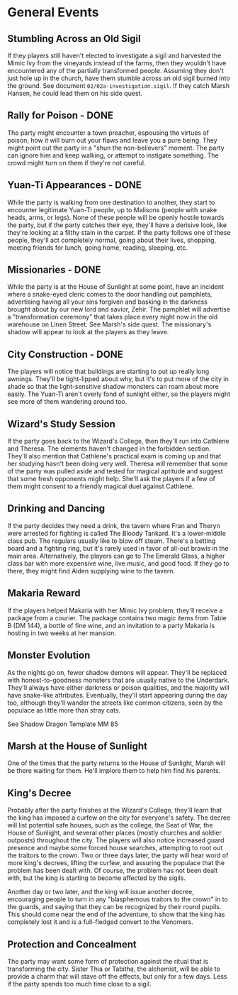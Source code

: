 # General Events

## Stumbling Across an Old Sigil
If they players still haven't elected to investigate a sigil and harvested the Mimic Ivy from the vineyards instead of the farms, then they wouldn't have encountered any of the partially transformed people. Assuming they don't just hole up in the church, have them stumble across an old sigil burned into the ground. See document `02/02a-investigation.sigil`. If they catch Marsh Hansen, he could lead them on his side quest.

## Rally for Poison - DONE
The party might encounter a town preacher, espousing the virtues of poison, how it will burn out your flaws and leave you a pure being. They might point out the party in a "shun the non-believers" moment. The party can ignore him and keep walking, or attempt to instigate something. The crowd might turn on them if they're not careful.

## Yuan-Ti Appearances - DONE
While the party is walking from one destination to another, they start to encounter legitimate Yuan-Ti people, up to Malisons (people with snake heads, arms, or legs). None of these people will be openly hostile towards the party, but if the party catches their eye, they'll have a derisive look, like they're looking at a filthy stain in the carpet. If the party follows one of these people, they'll act completely normal, going about their lives, shopping, meeting friends for lunch, going home, reading, sleeping, etc.

## Missionaries - DONE
While the party is at the House of Sunlight at some point, have an incident where a snake-eyed cleric comes to the door handling out pamphlets, advertising having all your sins forgiven and basking in the darkness brought about by our new lord and savior, Zehir. The pamphlet will advertise a "transformation ceremony" that takes place every night now in the old warehouse on Linen Street. See Marsh's side quest. The missionary's shadow will appear to look at the players as they leave.

## City Construction - DONE
The players will notice that buildings are starting to put up really long awnings. They'll be tight-lipped about why, but it's to put more of the city in shade so that the light-sensitive shadow monsters can roam about more easily. The Yuan-Ti aren't overly fond of sunlight either, so the players might see more of them wandering around too.

## Wizard's Study Session
If the party goes back to the Wizard's College, then they'll run into Cathlene and Theresa. The elements haven't changed in the forbidden section. They'll also mention that Cathlene's practical exam is coming up and that her studying hasn't been doing very well. Theresa will remember that some of the party was pulled aside and tested for magical aptitude and suggest that some fresh opponents might help. She'll ask the players if a few of them might consent to a friendly magical duel against Cathlene.

## Drinking and Dancing
If the party decides they need a drink, the tavern where Fran and Theryn were arrested for fighting is called The Bloody Tankard. It's a lower-middle class pub. The regulars usually like to blow off steam. There's a betting board and a fighting ring, but it's rarely used in favor of all-out brawls in the main area. Alternatively, the players can go to The Emerald Glass, a higher class bar with more expensive wine, live music, and good food. If they go to there, they might find Aiden supplying wine to the tavern.

## Makaria Reward
If the players helped Makaria with her Mimic Ivy problem, they'll receive a package from a courier. The package contains two magic items from Table B (DM 144), a bottle of fine wine, and an invitation to a party Makaria is hosting in two weeks at her mansion.

## Monster Evolution
As the nights go on, fewer shadow demons will appear. They'll be replaced with honest-to-goodness monsters that are usually native to the Underdark. They'll always have either darkness or poison qualities, and the majority will have snake-like attributes. Eventually, they'll start appearing during the day too, although they'll wander the streets like common citizens, seen by the populace as little more than stray cats.

See Shadow Dragon Template MM 85

## Marsh at the House of Sunlight
One of the times that the party returns to the House of Sunlight, Marsh will be there waiting for them. He'll implore them to help him find his parents.

## King's Decree
Probably after the party finishes at the Wizard's College, they'll learn that the king has imposed a curfew on the city for everyone's safety. The decree will list potential safe houses, such as the college, the Seat of War, the House of Sunlight, and several other places (mostly churches and soldier outposts) throughout the city. The players will also notice increased guard presence and maybe some forced house searches, attempting to root out the traitors to the crown. Two or three days later, the party will hear word of more king's decrees, lifting the curfew, and assuring the populace that the problem has been dealt with. Of course, the problem has not been dealt with, but the king is starting to become affected by the sigils.

Another day or two later, and the king will issue another decree, encouraging people to turn in any "blasphemous traitors to the crown" in to the guards, and saying that they can be recognized by their round pupils. This should come near the end of the adventure, to show that the king has completely lost it and is a full-fledged convert to the Venomers.

## Protection and Concealment
The party may want some form of protection against the ritual that is transforming the city. Sister Thia or Tabitha, the alchemist, will be able to provide a charm that will stave off the effects, but only for a few days. Less if the party spends too much time close to a sigil.
